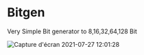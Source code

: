 # Bitgen
Very Simple Bit generator to 8,16,32,64,128 Bit

![Capture d'écran 2021-07-27 12:01:28](https://user-images.githubusercontent.com/64088838/127136131-4bc9575c-3d19-4e55-a8e9-f4c46927ec6d.png)
